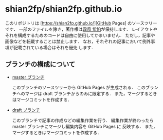 <!-- README.md                                                          -->
<!--                                                                    -->
<!-- Copyright (C) 2020 霧風 紫餡 All Rights Reserved.                  -->

# shian2fp/shian2fp.github.io

このリポジトリは [https://shian2fp.github.io/][GitHub Pages] のソースツリー
です．
一部のファイルを除き，著作権は[霧風 紫餡][GitHub User]が保持します．
レイアウトやそれを構成するためのコードは自由に使用してかまいません．
ただし，記事や画像などを転載することは禁止します．
なお，それぞれの記事において例外事項が記載されている場合はそれを優先
します．

[GitHub Pages]: https://shian2fp.github.io/
[GitHub User]: https://github.com/shian2fp/

## ブランチの構成について

* [master ブランチ][master]

  このブランチのソースツリーから GitHub Pages が生成される．
  このブランチへのマージは draft ブランチからのみに限定する．
  また，マージするときはマージコミットを作成する．

* [draft ブランチ][draft]

  このブランチで記事の作成などの編集作業を行う．
  編集作業が終わったら master ブランチにマージし編集内容を GitHub Pages に
  反映する．
  また，マージするときはマージコミットを作成する．

[master]: https://github.com/shian2fp/shian2fp.github.io/tree/draft/
[draft]: https://github.com/shian2fp/shian2fp.github.io/tree/master/

<!-- Local Variables:                                                   -->
<!-- mode: gfm                                                          -->
<!-- coding: utf-8-unix                                                 -->
<!-- fill-column: 75                                                    -->
<!-- End:                                                               -->
